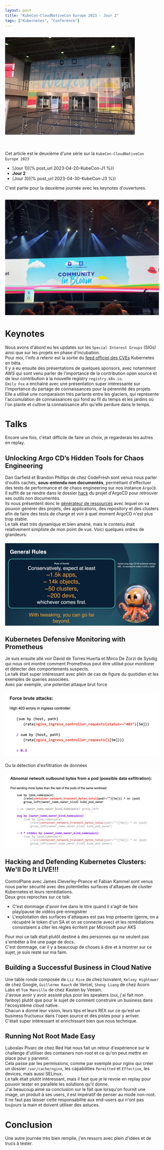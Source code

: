 ```yaml
---
layout: post
title: "KubeCon-CloudNativeCon Europe 2023 - Jour 2"
tags: ["Kubernetes", "Conference"]
---
```


## ![](/assets/images/2023-04-19-KubeCon_Entrance.jpeg)

<br>

Cet article est le deuxième d'une série sur la `KubeCon-CloudNativeCon Europe 2023`
- [Jour 1]({% post_url 2023-04-20-KubeCon-J1 %})
- __Jour 2__
- [Jour 3]({% post_url 2023-04-30-KubeCon-J3 %})

C'est partie pour la deuxième journée avec les keynotes d'ouvertures. 

## ![](/assets/images/2023-04-23-keynote.jpeg)

# Keynotes

Nous avons d'abord eu les updates sur les `Special Interest Groups` (SIGs) ainsi que sur les projets en phase d'incubation.  
Pour moi, l'info à retenir est la sortie du [feed officiel des CVEs](https://kubernetes.io/docs/reference/issues-security/official-cve-feed/) Kubernetes en bêta.  
Il y a eu ensuite des présentations de quelques sponsors, avec notamment AWS qui sont venu parler de l'importance de la contribution open source et de leur contribution à la nouvelle registry `registry.k8s.io`.  
`Emily Fox` a enchaîné avec une présentation super intéressante sur l'importance du partage de connaissances pour la pérennité des projets.  
Elle a utilisé une comparaison très parlante entre les glaciers, qui représente l'accumulation de connaissances qui fond au fil du temps et les jardins où l'on plante et cultive la connaissance afin qu'elle perdure dans le temps.

# Talks

Encore une fois, c'était difficile de faire un choix, je regarderais les autres en replay.

## Unlocking Argo CD’s Hidden Tools for Chaos Engineering

Dan Garfield et Brandon Phillips de chez CodeFresh sont venus nous parler d'outils cachés, __sous-entendu non documentés__, permettant d'effectuer des tests de performance et de chaos engineering sur nos instance `ArgoCD`.  
Il suffit de se rendre dans le dossier [hack](https://github.com/argoproj/argo-cd/tree/master/hack) du projet d'ArgoCD pour retrouver ses outils non documentés.  
Ils nous présentent donc le [générateur de ressources](https://github.com/argoproj/argo-cd/tree/master/hack/gen-resources) avec lequel on va pouvoir générer des projets, des applications, des repository et des clusters afin de faire des tests de charge et voir à quel moment ArgoCD n'est plus trop stable.  
Le talk était très dynamique et bien améné, mais le contenu était relativement simpliste de mon point de vue. 
Voici quelques ordres de grandeurs:
#### ![](/assets/images/2023-04-23-argocd.png)

## Kubernetes Defensive Monitoring with Prometheus

Je suis ensuite allé voir David de Torres Huerta et Mirco De Zorzi de Sysdig qui nous ont montré comment Prometheus peut être utilisé pour monitorer et détecter des comportements suspects.  
Le talk était super intéressant avec plein de cas de figure du quotidien et les exemples de queries associées.  
Avec par exemple, une potentiel attaque brut force  
#### ![](/assets/images/2023-04-23-prometheus1.png)
Ou la détection d'exfiltration de données  
#### ![](/assets/images/2023-04-23-prometheus2.png)

## Hacking and Defending Kubernetes Clusters: We'll Do It LIVE!!!

ControlPlane avec James Cleverley-Prance et Fabian Kammel sont venus nous parler sécurité avec des potentielles surfaces d'attaques de cluster Kubernetes et leurs remédiations.  
Deux gros reproches sur ce talk:
- C'est dommage d'avoir live dans le titre quand il s'agit de faire play/pause de vidéos pré-enregistrer
- L'exploitation des surfaces d'attaques est pas trop présente (genre, on a récupéré le token d'un SA et on se connecte avec) et les remédiations consistaient a citer les règles écritent par Microsoft pour AKS

Pour moi ce talk était plutôt destiné à des personnes qui ne veulent pas s'embêter à lire une page de docs.  
C'est dommage, car il y a beaucoup de choses à dire et à montrer sur ce sujet, je suis resté sur ma faim.  

## Building a Successful Business in Cloud Native

Une table ronde composée de `Liz Rice` de chez Isovalent, `Kelsey Hightower` de chez Google, `Guillermo Rauch` de Vercel, `Sheng Liang` de chez Acorn Labs et `Tom Manville` de chez Kasten by Veeam.  
J'avoue avoir y avoir assisté plus pour les speakers (oui, j'ai fait mon fanboy) plutôt que pour le sujet de comment construire un business dans l'écosystème cloud native.  
Chacun a donné leur vision, leurs tips et leurs REX sur ce qu'est un business fructueux dans l'open source et des pistes pour y arriver.  
C'était super intéressant et enrichissant bien que nous technique.  

## Running Not Root Made Easy

Luboslav Pivarc de chez Red Hat nous fait un retour d'expérience sur le challenge d'utiliser des containers non-root et ce qu'on peut mettre en place pour y parvenir.  
Cela passe par les permissions, comme par exemple pour nginx qui créer un dossier `/var/cache/nginx`, les capabilities `Permitted` et `Effective`, les devices, mais aussi SELinux.  
Le talk était plutôt intéressant, mais il faut que je le revoie en replay pour pouvoir tester en parallèle les solutions qu'il donne.  
J'ai beaucoup aimé sa conclusion sur le fait que lorsqu'on fournit une image, un produit à ses users, il est impératif de penser au mode non-root.  
Il ne faut pas laisser cette responsabilité aux end-users qui n'ont pas toujours la main et doivent utiliser des astuces.  

# Conclusion

Une autre journée très bien remplie, j'en ressors avec plein d'idées et de trucs à tester.